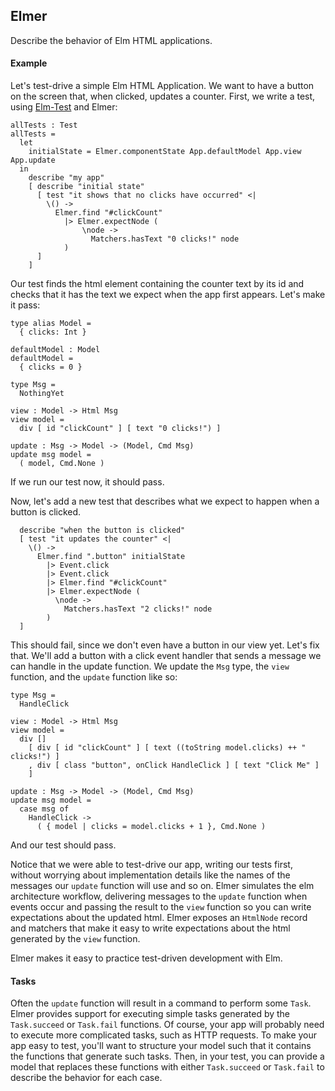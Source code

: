 ## Elmer

Describe the behavior of Elm HTML applications.

#### Example

Let's test-drive a simple Elm HTML Application. We want to have a button on the screen that, when clicked, updates a counter. First, we write a test, using [Elm-Test](https://github.com/elm-community/elm-test) and Elmer:

```
allTests : Test
allTests =
  let
    initialState = Elmer.componentState App.defaultModel App.view App.update
  in
    describe "my app"
    [ describe "initial state"
      [ test "it shows that no clicks have occurred" <|
        \() ->
          Elmer.find "#clickCount"
            |> Elmer.expectNode (
                \node ->
                  Matchers.hasText "0 clicks!" node
            )      
      ]
    ]
```

Our test finds the html element containing the counter text by its id and checks that it has the text we expect when the app first appears. Let's make it pass:

```
type alias Model =
  { clicks: Int }

defaultModel : Model
defaultModel =
  { clicks = 0 }

type Msg =
  NothingYet

view : Model -> Html Msg
view model =
  div [ id "clickCount" ] [ text "0 clicks!") ]

update : Msg -> Model -> (Model, Cmd Msg)
update msg model =
  ( model, Cmd.None )
```

If we run our test now, it should pass.

Now, let's add a new test that describes what we expect to happen when a button is clicked.

```
  describe "when the button is clicked"
  [ test "it updates the counter" <|
    \() ->
      Elmer.find ".button" initialState
        |> Event.click
        |> Event.click
        |> Elmer.find "#clickCount"
        |> Elmer.expectNode (
          \node ->
            Matchers.hasText "2 clicks!" node
        )
  ]
```

This should fail, since we don't even have a button in our view yet. Let's fix that. We'll add a button with a click event handler that sends a message we can handle in the update function. We update the `Msg` type, the `view` function, and the `update` function like so:

```
type Msg =
  HandleClick

view : Model -> Html Msg
view model =
  div []
    [ div [ id "clickCount" ] [ text ((toString model.clicks) ++ " clicks!") ]
    , div [ class "button", onClick HandleClick ] [ text "Click Me" ]  
    ]

update : Msg -> Model -> (Model, Cmd Msg)
update msg model =
  case msg of
    HandleClick ->
      ( { model | clicks = model.clicks + 1 }, Cmd.None )
```

And our test should pass.

Notice that we were able to test-drive our app, writing our tests first, without worrying about implementation details like the names of the messages our `update` function will use and so on. Elmer simulates the elm architecture workflow, delivering messages to the `update` function when events occur and passing the result to the `view` function so you can write expectations about the updated html. Elmer exposes an `HtmlNode` record and matchers that make it easy to write expectations about the html generated by the `view` function.

Elmer makes it easy to practice test-driven development with Elm.

#### Tasks

Often the `update` function will result in a command to perform some `Task`. Elmer provides support for executing simple tasks generated by the `Task.succeed` or `Task.fail` functions. Of course, your app will probably need to execute more complicated tasks, such as HTTP requests. To make your app easy to test, you'll want to structure your model such that it contains the functions that generate such tasks. Then, in your test, you can provide a model that replaces these functions with either `Task.succeed` or `Task.fail` to describe the behavior for each case. 
